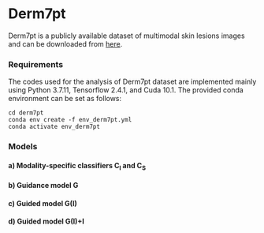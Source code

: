 # Derm7pt

Derm7pt is a publicly available dataset of multimodal skin lesions images and can be downloaded from [here](https://github.com/jeremykawahara/derm7pt).

### Requirements

The codes used for the analysis of Derm7pt dataset are implemented mainly using Python 3.7.11, Tensorflow 2.4.1, and Cuda 10.1. The provided conda environment can be set as follows:

```
cd derm7pt
conda env create -f env_derm7pt.yml
conda activate env_derm7pt
```

### Models

#### a) Modality-specific classifiers C<sub>I</sub> and C<sub>S</sub>

#### b) Guidance model G

#### c) Guided model G(I)

#### d) Guided model G(I)+I
